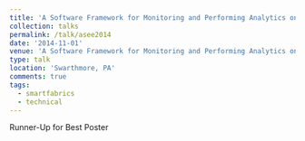 ```yaml
---
title: 'A Software Framework for Monitoring and Performing Analytics on Real Time Medical Device Data'
collection: talks
permalink: /talk/asee2014
date: '2014-11-01'
venue: 'A Software Framework for Monitoring and Performing Analytics on Real Time Medical Device Data. American Society for Engineering Education Poster with Rachel M. Goeken, Kapil Dandekar, Timothy Kurzweg, Genevieve Dion, and Adam K. Fontecchio.'
type: talk
location: 'Swarthmore, PA'
comments: true
tags:
  - smartfabrics
  - technical
---
```


Runner-Up for Best Poster